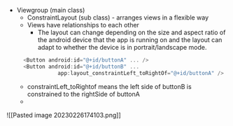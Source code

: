 - Viewgroup (main class)
	- ConstraintLayout (sub class) - arranges views in a flexible way
	- Views have relationships to each other 
		- The layout can change depending on the size and aspect ratio of the android device that the app is running on and the layout can adapt to whether the device is in portrait/landscape mode. 
	```Kotlin
	  <Button android:id="@+id/buttonA" ... />  
	  <Button android:id="@+id/buttonB" ...     
	             app:layout_constraintLeft_toRightOf="@+id/buttonA" />
	```
	- constraintLeft_toRightof means the left side of buttonB is constrained to the rightSide of buttonA
	- 
![[Pasted image 20230226174103.png]]